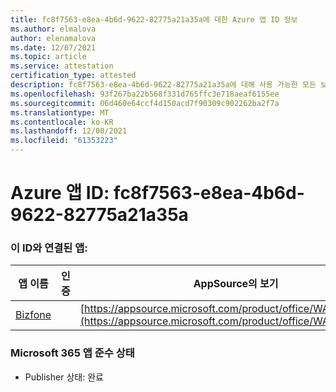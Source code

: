 ```yaml
---
title: fc8f7563-e8ea-4b6d-9622-82775a21a35a에 대한 Azure 앱 ID 정보
ms.author: elmalova
author: elenamalova
ms.date: 12/07/2021
ms.topic: article
ms.service: attestation
certification_type: attested
description: fc8f7563-e8ea-4b6d-9622-82775a21a35a에 대해 사용 가능한 모든 보안 및 규정 준수 정보입니다.
ms.openlocfilehash: 93f267ba22b568f331d765ffc3e718aeaf6155ee
ms.sourcegitcommit: 06d460e64ccf4d150acd7f90309c902262ba2f7a
ms.translationtype: MT
ms.contentlocale: ko-KR
ms.lasthandoff: 12/08/2021
ms.locfileid: "61353223"
---
```

# <a name="azure-app-id-fc8f7563-e8ea-4b6d-9622-82775a21a35a"></a>Azure 앱 ID: fc8f7563-e8ea-4b6d-9622-82775a21a35a


### <a name="apps-associated-with-this-id"></a>이 ID와 연결된 앱:
| **앱 이름** | **인증** | **AppSource의 보기** |
|--------------|---------------|-----------------------|
| [Bizfone](https://docs.microsoft.com/microsoft-365-app-certification/forward/WA200000874) |  | [https://appsource.microsoft.com/product/office/WA200000874](https://appsource.microsoft.com/product/office/WA200000874) |

### <a name="microsoft-365-app-compliance-status"></a>Microsoft 365 앱 준수 상태
- Publisher 상태: 완료
